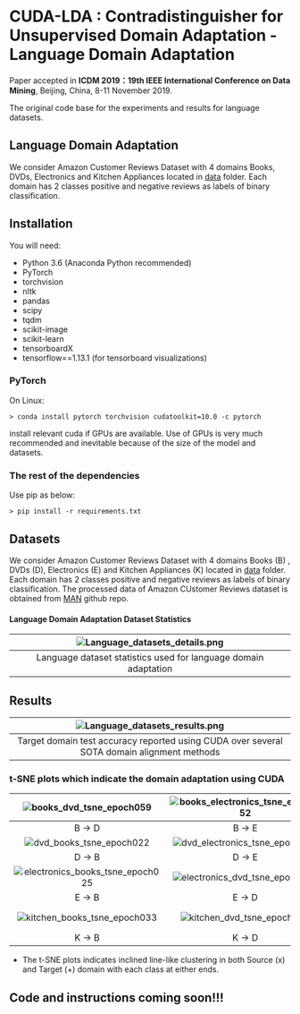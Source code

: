 # CUDA-LDA : Contradistinguisher for Unsupervised Domain Adaptation - Language Domain Adaptation
Paper accepted in **ICDM 2019：19th IEEE International Conference on Data Mining**, Beijing, China, 8-11 November 2019.

The original code base for the experiments and results for language datasets.

## Language Domain Adaptation
We consider Amazon Customer Reviews Dataset with 4 domains Books, DVDs, Electronics and Kitchen Appliances located in [data](data) folder.
Each domain has 2 classes positive and negative reviews as labels of binary classification.

## Installation

You will need:

- Python 3.6 (Anaconda Python recommended)
- PyTorch 
- torchvision
- nltk
- pandas
- scipy
- tqdm
- scikit-image 
- scikit-learn  
- tensorboardX
- tensorflow==1.13.1 (for tensorboard visualizations)

### PyTorch

On Linux:

```> conda install pytorch torchvision cudatoolkit=10.0 -c pytorch```

install relevant cuda if GPUs are available. 
Use of GPUs is very much recommended and inevitable because of the size of the model and datasets.

### The rest of the dependencies

Use pip as below:

```> pip install -r requirements.txt```

## Datasets

We consider Amazon Customer Reviews Dataset with 4 domains Books (B) , DVDs (D), Electronics (E) and Kitchen Appliances (K) located in [data](data) folder.
Each domain has 2 classes positive and negative reviews as labels of binary classification.
The processed data of Amazon CUstomer Reviews dataset is obtained from <a href="https://github.com/ccsasuke/man">MAN</a> github repo.

#### Language Domain Adaptation Dataset Statistics

|![Language_datasets_details.png](git_images/misc/Language_datasets_details.png) |
|:---:|
| Language dataset statistics used for language domain adaptation|


## Results
|![Language_datasets_results.png](git_images/misc/Language_datasets_results.png) |
|:---:|
| Target domain test accuracy reported using CUDA over several SOTA domain alignment methods|

### t-SNE plots which indicate the domain adaptation using CUDA
|![books_dvd_tsne_epoch059](git_images/tsne_images/books_dvd_tsne_epoch059.png) | ![books_electronics_tsne_epoch052](git_images/tsne_images/books_electronics_tsne_epoch052.png) | ![books_kitchen_tsne_epoch205](git_images/tsne_images/books_kitchen_tsne_epoch205.png) | 
| :---: | :---: | :---: |
| B -> D | B -> E | B -> K |
|![dvd_books_tsne_epoch022](git_images/tsne_images/dvd_books_tsne_epoch022.png) | ![dvd_electronics_tsne_epoch036](git_images/tsne_images/dvd_electronics_tsne_epoch036.png) | ![dvd_kitchen_tsne_epoch051](git_images/tsne_images/dvd_kitchen_tsne_epoch051.png) | 
| D -> B | D -> E | D -> K |
|![electronics_books_tsne_epoch025](git_images/tsne_images/electronics_books_tsne_epoch025.png) | ![electronics_dvd_tsne_epoch029](git_images/tsne_images/electronics_dvd_tsne_epoch029.png) | ![electronics_kitchen_tsne_epoch022](git_images/tsne_images/electronics_kitchen_tsne_epoch022.png) | 
| E -> B | E -> D | E -> K |
|![kitchen_books_tsne_epoch033](git_images/tsne_images/kitchen_books_tsne_epoch033.png) | ![kitchen_dvd_tsne_epoch015](git_images/tsne_images/kitchen_dvd_tsne_epoch015.png) | ![kitchen_electronics_tsne_epoch028](git_images/tsne_images/kitchen_electronics_tsne_epoch028.png) | 
| K -> B | K -> D | K -> E |
   
- The t-SNE plots indicates inclined line-like clustering in both Source (x) and Target (+) domain with each class at either ends.

## Code and instructions coming soon!!!
